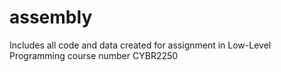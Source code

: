 # assembly
Includes all code and data created for assignment in Low-Level Programming course number CYBR2250
